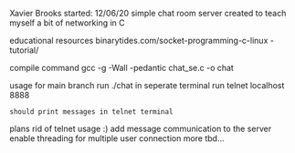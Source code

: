 Xavier Brooks 
started: 12/06/20
simple chat room server created to teach myself a bit of networking in C 

educational resources
	binarytides.com/socket-programming-c-linux -tutorial/
	

compile command 
	gcc -g -Wall -pedantic chat_se.c -o chat

usage for main branch 
	run ./chat
	in seperate terminal run
		telnet localhost 8888

	should print messages in telnet terminal

plans 
	rid of telnet usage :)
	add message communication to the server 
	enable threading for multiple user connection
	more tbd...
